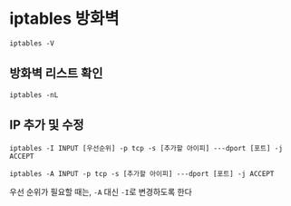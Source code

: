 # iptables 방화벽

```shell
iptables -V
```

## 방화벽 리스트 확인

```shell
iptables -nL
```

## IP 추가 및 수정

```shell
iptables -I INPUT [우선순위] -p tcp -s [추가할 아이피] ---dport [포트] -j ACCEPT

iptables -A INPUT -p tcp -s [추가할 아이피] ---dport [포트] -j ACCEPT
```

우선 순위가 필요할 때는, `-A` 대신 `-I`로 변경하도록 한다
